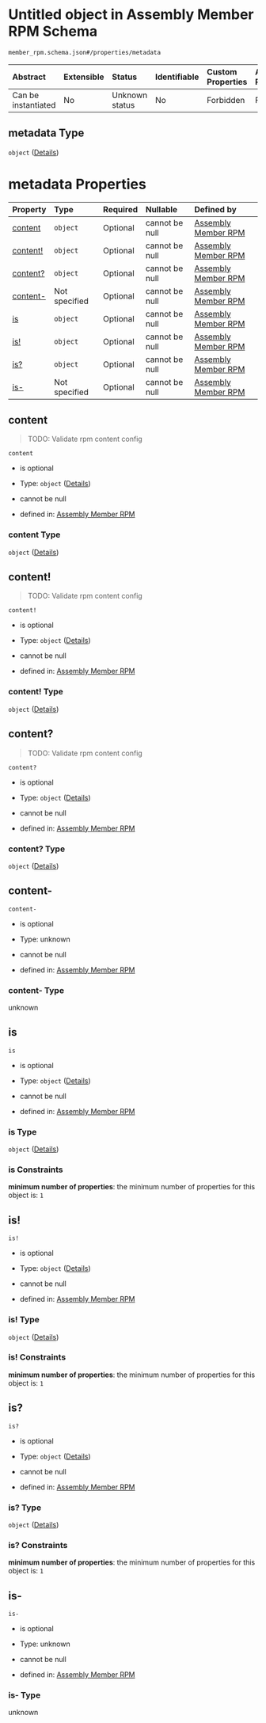 # Untitled object in Assembly Member RPM Schema

```txt
member_rpm.schema.json#/properties/metadata
```



| Abstract            | Extensible | Status         | Identifiable | Custom Properties | Additional Properties | Access Restrictions | Defined In                                                                        |
| :------------------ | :--------- | :------------- | :----------- | :---------------- | :-------------------- | :------------------ | :-------------------------------------------------------------------------------- |
| Can be instantiated | No         | Unknown status | No           | Forbidden         | Forbidden             | none                | [member\_rpm.schema.json\*](../out/member_rpm.schema.json "open original schema") |

## metadata Type

`object` ([Details](member_rpm-properties-metadata.md))

# metadata Properties

| Property               | Type          | Required | Nullable       | Defined by                                                                                                                                     |
| :--------------------- | :------------ | :------- | :------------- | :--------------------------------------------------------------------------------------------------------------------------------------------- |
| [content](#content)    | `object`      | Optional | cannot be null | [Assembly Member RPM](member_rpm-properties-metadata-properties-content.md "member_rpm.schema.json#/properties/metadata/properties/content")   |
| [content!](#content-1) | `object`      | Optional | cannot be null | [Assembly Member RPM](member_rpm-properties-metadata-properties-content.md "member_rpm.schema.json#/properties/metadata/properties/content!")  |
| [content?](#content-2) | `object`      | Optional | cannot be null | [Assembly Member RPM](member_rpm-properties-metadata-properties-content.md "member_rpm.schema.json#/properties/metadata/properties/content?")  |
| [content-](#content-)  | Not specified | Optional | cannot be null | [Assembly Member RPM](member_rpm-properties-metadata-properties-content-.md "member_rpm.schema.json#/properties/metadata/properties/content-") |
| [is](#is)              | `object`      | Optional | cannot be null | [Assembly Member RPM](member_rpm-properties-metadata-properties-is.md "member_rpm.schema.json#/properties/metadata/properties/is")             |
| [is!](#is-1)           | `object`      | Optional | cannot be null | [Assembly Member RPM](member_rpm-properties-metadata-properties-is.md "member_rpm.schema.json#/properties/metadata/properties/is!")            |
| [is?](#is-2)           | `object`      | Optional | cannot be null | [Assembly Member RPM](member_rpm-properties-metadata-properties-is.md "member_rpm.schema.json#/properties/metadata/properties/is?")            |
| [is-](#is-)            | Not specified | Optional | cannot be null | [Assembly Member RPM](member_rpm-properties-metadata-properties-is-.md "member_rpm.schema.json#/properties/metadata/properties/is-")           |

## content



> TODO: Validate rpm content config

`content`

*   is optional

*   Type: `object` ([Details](member_rpm-properties-metadata-properties-content.md))

*   cannot be null

*   defined in: [Assembly Member RPM](member_rpm-properties-metadata-properties-content.md "member_rpm.schema.json#/properties/metadata/properties/content")

### content Type

`object` ([Details](member_rpm-properties-metadata-properties-content.md))

## content!



> TODO: Validate rpm content config

`content!`

*   is optional

*   Type: `object` ([Details](member_rpm-properties-metadata-properties-content.md))

*   cannot be null

*   defined in: [Assembly Member RPM](member_rpm-properties-metadata-properties-content.md "member_rpm.schema.json#/properties/metadata/properties/content!")

### content! Type

`object` ([Details](member_rpm-properties-metadata-properties-content.md))

## content?



> TODO: Validate rpm content config

`content?`

*   is optional

*   Type: `object` ([Details](member_rpm-properties-metadata-properties-content.md))

*   cannot be null

*   defined in: [Assembly Member RPM](member_rpm-properties-metadata-properties-content.md "member_rpm.schema.json#/properties/metadata/properties/content?")

### content? Type

`object` ([Details](member_rpm-properties-metadata-properties-content.md))

## content-



`content-`

*   is optional

*   Type: unknown

*   cannot be null

*   defined in: [Assembly Member RPM](member_rpm-properties-metadata-properties-content-.md "member_rpm.schema.json#/properties/metadata/properties/content-")

### content- Type

unknown

## is



`is`

*   is optional

*   Type: `object` ([Details](member_rpm-properties-metadata-properties-is.md))

*   cannot be null

*   defined in: [Assembly Member RPM](member_rpm-properties-metadata-properties-is.md "member_rpm.schema.json#/properties/metadata/properties/is")

### is Type

`object` ([Details](member_rpm-properties-metadata-properties-is.md))

### is Constraints

**minimum number of properties**: the minimum number of properties for this object is: `1`

## is!



`is!`

*   is optional

*   Type: `object` ([Details](member_rpm-properties-metadata-properties-is.md))

*   cannot be null

*   defined in: [Assembly Member RPM](member_rpm-properties-metadata-properties-is.md "member_rpm.schema.json#/properties/metadata/properties/is!")

### is! Type

`object` ([Details](member_rpm-properties-metadata-properties-is.md))

### is! Constraints

**minimum number of properties**: the minimum number of properties for this object is: `1`

## is?



`is?`

*   is optional

*   Type: `object` ([Details](member_rpm-properties-metadata-properties-is.md))

*   cannot be null

*   defined in: [Assembly Member RPM](member_rpm-properties-metadata-properties-is.md "member_rpm.schema.json#/properties/metadata/properties/is?")

### is? Type

`object` ([Details](member_rpm-properties-metadata-properties-is.md))

### is? Constraints

**minimum number of properties**: the minimum number of properties for this object is: `1`

## is-



`is-`

*   is optional

*   Type: unknown

*   cannot be null

*   defined in: [Assembly Member RPM](member_rpm-properties-metadata-properties-is-.md "member_rpm.schema.json#/properties/metadata/properties/is-")

### is- Type

unknown
